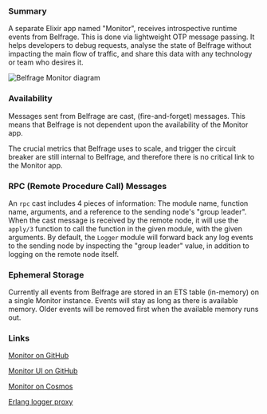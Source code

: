 ### Summary
A separate Elixir app named "Monitor", receives introspective runtime events from Belfrage. This is done via lightweight OTP message passing. It helps developers to debug requests, analyse the state of Belfrage without impacting the main flow of traffic, and share this data with any technology or team who desires it.

![Belfrage Monitor diagram](https://github.com/bbc/belfrage/blob/master/docs/img/belfrage-monitor.png?raw=true)

### Availability
Messages sent from Belfrage are cast, (fire-and-forget) messages. This means that Belfrage is not dependent upon the availability of the Monitor app.

The crucial metrics that Belfrage uses to scale, and trigger the circuit breaker are still internal to Belfrage, and therefore there is no critical link to the Monitor app.

### RPC (Remote Procedure Call) Messages
An `rpc` cast includes 4 pieces of information: The module name, function name, arguments, and a reference to the sending node's "group leader". When the cast message is received by the remote node, it will use the `apply/3` function to call the function in the given module, with the given arguments. By default, the `Logger` module will forward back any log events to the sending node by inspecting the "group leader" value, in addition to logging on the remote node itself.

### Ephemeral Storage
Currently all events from Belfrage are stored in an ETS table (in-memory) on a single Monitor instance. Events will stay as long as there is available memory. Older events will be removed first when the available memory runs out.

### Links
[Monitor on GitHub](https://github.com/bbc/belfrage-monitor)

[Monitor UI on GitHub](https://github.com/bbc/belfrage-monitor-ui)

[Monitor on Cosmos](https://cosmos.tools.bbc.co.uk/services/monitor)

[Erlang logger proxy](https://erlang.org/doc/apps/kernel/logger_chapter.html#logger-proxy)